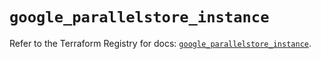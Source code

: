 # `google_parallelstore_instance`

Refer to the Terraform Registry for docs: [`google_parallelstore_instance`](https://registry.terraform.io/providers/hashicorp/google/6.28.0/docs/resources/parallelstore_instance).
